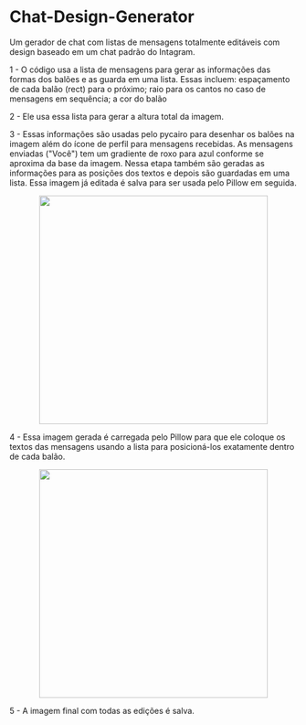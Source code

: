 # Chat-Design-Generator
Um gerador de chat com listas de mensagens totalmente editáveis com design baseado em um chat padrão do Intagram.

1 - O código usa a lista de mensagens para gerar as informações das formas dos balões e as guarda em uma lista. Essas incluem: espaçamento de cada balão (rect) para o próximo; raio para os cantos no caso de mensagens em sequência; a cor do balão

2 - Ele usa essa lista para gerar a altura total da imagem. 

3 - Essas informações são usadas pelo pycairo para desenhar os balões na imagem além do ícone de perfil para mensagens recebidas. As mensagens enviadas ("Você") tem um gradiente de roxo para azul conforme se aproxima da base da imagem. Nessa etapa também são geradas as informações para as posições dos textos e depois são guardadas em uma lista. Essa imagem já editada é salva para ser usada pelo Pillow em seguida.

<div align="center">
<img src="https://github.com/user-attachments/assets/24064cce-d397-4f95-b866-fd2a06b1b6d5" width="400px" />
</div>

4 - Essa imagem gerada é carregada pelo Pillow para que ele coloque os textos das mensagens usando a lista para posicioná-los exatamente dentro de cada balão.

<div align="center">
<img src="https://github.com/user-attachments/assets/719a575c-95b5-4686-a6e2-3895083691e5" width="400px" />
</div>

5 - A imagem final com todas as edições é salva.

